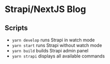# Strapi/NextJS Blog

## Scripts

- `yarn develop` runs Strapi in watch mode
- `yarn start` runs Strapi without watch mode
- `yarn build` builds Strapi admin panel
- `yarn strapi` displays all available commands